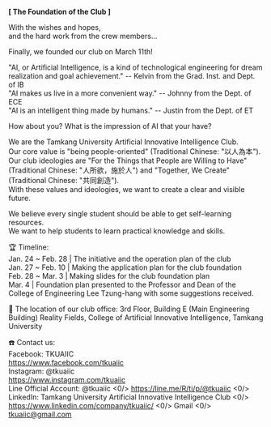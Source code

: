 **[ The Foundation of the Club ]**

With the wishes and hopes, <br /> and the hard work from the crew members...

Finally, we founded our club on March 11th!

"AI, or Artificial Intelligence, is a kind of technological engineering for dream realization and goal achievement." -- Kelvin from the Grad. Inst. and Dept. of IB <br /> "AI makes us live in a more convenient way." -- Johnny from the Dept. of ECE <br /> "AI is an intelligent thing made by humans." -- Justin from the Dept. of ET

How about you? What is the impression of AI that your have?

We are the Tamkang University Artificial Innovative Intelligence Club. <br /> Our core value is "being people-oriented" (Traditional Chinese: "以人為本"). <br /> Our club ideologies are "For the Things that People are Willing to Have" (Traditional Chinese: "人所欲，施於人") and "Together, We Create" (Traditional Chinese: "共同創造"). <br /> With these values and ideologies, we want to create a clear and visible future.

We believe every single student should be able to get self-learning resources.<br /> We want to help students to learn practical knowledge and skills.

🏆 Timeline: <br /> Jan. 24 ~ Feb. 28 | The initiative and the operation plan of the club <br /> Jan. 27 ~ Feb. 10 | Making the application plan for the club foundation <br /> Feb. 28 ~ Mar. 3 | Making slides for the club foundation plan <br /> Mar. 4 | Foundation plan presented to the Professor and Dean of the College of Engineering Lee Tzung-hang with some suggestions received.

🚩 The location of our club office: 3rd Floor, Building E (Main Engineering Building) Reality Fields, College of Artificial Innovative Intelligence, Tamkang University

☎️ Contact us: <br /> Facebook: TKUAIIC <br /> https://www.facebook.com/tkuaiic <br /> Instagram: @tkuaiic <br /> https://www.instagram.com/tkuaiic <br /> Line Official Account: @tkuaiic <0/> https://line.me/R/ti/p/@tkuaiic <0/> LinkedIn: Tamkang University Artificial Innovative Intelligence Club <0/> https://www.linkedin.com/company/tkuaiic/ <0/> Gmail <0/> tkuaiic@gmail.com<br />
